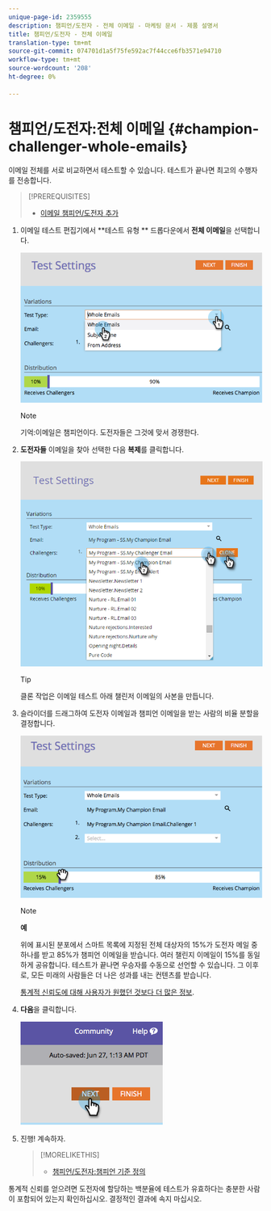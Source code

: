 ```yaml
---
unique-page-id: 2359555
description: 챔피언/도전자 - 전체 이메일 - 마케팅 문서 - 제품 설명서
title: 챔피언/도전자 - 전체 이메일
translation-type: tm+mt
source-git-commit: 074701d1a5f75fe592ac7f44cce6fb3571e94710
workflow-type: tm+mt
source-wordcount: '208'
ht-degree: 0%

---
```



# 챔피언/도전자:전체 이메일 {#champion-challenger-whole-emails}

이메일 전체를 서로 비교하면서 테스트할 수 있습니다. 테스트가 끝나면 최고의 수행자를 전송합니다.

>[!PREREQUISITES]
>
>* [이메일 챔피언/도전자 추가](add-an-email-champion-challenger.md)

>



1. 이메일 테스트 편집기에서 **테스트 유형 ** 드롭다운에서 **전체 이메일**&#x200B;을 선택합니다.

   ![](assets/image2014-9-12-16-3a39-3a14.png)

   >[!NOTE]
   >
   >기억:이메일은 챔피언이다. 도전자들은 그것에 맞서 경쟁한다.

1. **도전자들** 이메일을 찾아 선택한 다음 **복제**&#x200B;를 클릭합니다.

   ![](assets/image2015-8-10-11-3a46-3a28.png)

   >[!TIP]
   >
   >클론 작업은 이메일 테스트 아래 챌린저 이메일의 사본을 만듭니다.

1. 슬라이더를 드래그하여 도전자 이메일과 챔피언 이메일을 받는 사람의 비율 분할을 결정합니다.

   ![](assets/image2014-9-12-16-3a41-3a44.png)

   >[!NOTE]
   >
   >**예**
   >
   >
   >위에 표시된 분포에서 스마트 목록에 지정된 전체 대상자의 15%가 도전자 메일 중 하나를 받고 85%가 챔피언 이메일을 받습니다. 여러 챌린지 이메일이 15%를 동일하게 공유합니다. 테스트가 끝나면 우승자를 수동으로 선언할 수 있습니다. 그 이후로, 모든 미래의 사람들은 더 나은 성과를 내는 컨텐츠를 받습니다.

   [통계적 신뢰도에 대해 사용자가 원했던 것보다 더 많은 정보](http://en.wikipedia.org/wiki/Confidence_interval).

1. **다음**&#x200B;을 클릭합니다.

   ![](assets/image2014-9-12-16-3a42-3a9.png)

1. 진행! 계속하자.

   >[!MORELIKETHIS]
   >
   >
   >    
   >    
   >    * [챔피언/도전자:챔피언 기준 정의](champion-challenger-define-champion-criteria.md)


통계적 신뢰를 얻으려면 도전자에 할당하는 백분율에 테스트가 유효하다는 충분한 사람이 포함되어 있는지 확인하십시오. 결정적인 결과에 속지 마십시오.